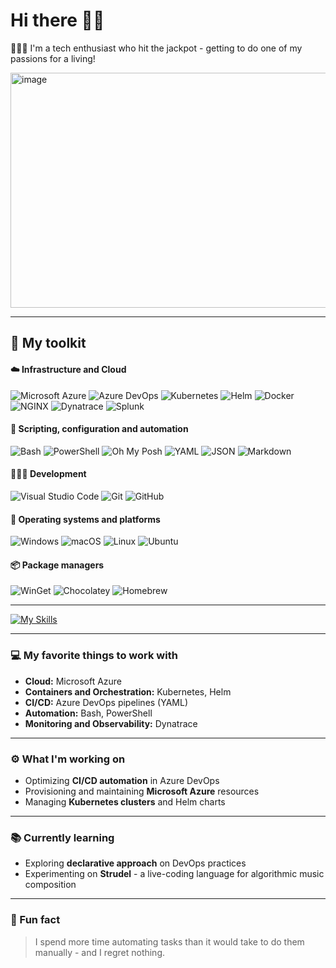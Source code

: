# Hi there 👋🏻

👨🏻‍💻 I'm a tech enthusiast who hit the jackpot - getting to do one of my passions for a living!

<img width="520" height="376" alt="image" src="https://github.com/user-attachments/assets/4aa22fa9-9356-4579-a1ab-389085485c04" />

---

## 🧰 My toolkit

#### ☁️ Infrastructure and Cloud

![Microsoft Azure](https://custom-icon-badges.demolab.com/badge/Microsoft%20Azure-0089D6?logo=msazure&logoColor=white&style=for-the-badge)
![Azure DevOps](https://custom-icon-badges.demolab.com/badge/Azure%20DevOps-0078D7?logo=azure-devops-white&logoColor=fff&style=for-the-badge)
![Kubernetes](https://img.shields.io/badge/Kubernetes-326CE5?logo=kubernetes&logoColor=fff&style=for-the-badge)
![Helm](https://img.shields.io/badge/Helm-0F1689?logo=helm&logoColor=fff&style=for-the-badge)
![Docker](https://img.shields.io/badge/Docker-2496ED?logo=docker&logoColor=fff&style=for-the-badge)
![NGINX](https://img.shields.io/badge/NGINX-009639?logo=nginx&logoColor=fff&style=for-the-badge)
![Dynatrace](https://img.shields.io/badge/Dynatrace-1496FF?logo=dynatrace&logoColor=fff&style=for-the-badge)
![Splunk](https://img.shields.io/badge/Splunk-F0621F?logo=splunk&logoColor=fff&style=for-the-badge)

#### 🧩 Scripting, configuration and automation

![Bash](https://img.shields.io/badge/Bash-4EAA25?logo=gnubash&logoColor=fff&style=for-the-badge)
![PowerShell](https://custom-icon-badges.demolab.com/badge/PowerShell-5391FE?logo=powershell&logoColor=fff&style=for-the-badge)
![Oh My Posh](https://img.shields.io/badge/Oh%20My%20Posh-FFD700?logo=hyper&logoColor=000&style=for-the-badge)
![YAML](https://img.shields.io/badge/YAML-CB171E?logo=yaml&logoColor=fff&style=for-the-badge)
![JSON](https://img.shields.io/badge/JSON-000?logo=json&logoColor=fff&style=for-the-badge)
![Markdown](https://img.shields.io/badge/Markdown-000?logo=markdown&logoColor=fff&style=for-the-badge)

#### 👨🏻‍💻 Development

![Visual Studio Code](https://custom-icon-badges.demolab.com/badge/VS%20Code-0078D7?logo=vsc&logoColor=white&style=for-the-badge)
![Git](https://img.shields.io/badge/Git-F05032?logo=git&logoColor=fff&style=for-the-badge)
![GitHub](https://img.shields.io/badge/GitHub-181717?logo=github&logoColor=fff&style=for-the-badge)

#### 🧱 Operating systems and platforms

![Windows](https://custom-icon-badges.demolab.com/badge/Windows-0078D6?logo=windows11&logoColor=white&style=for-the-badge)
![macOS](https://img.shields.io/badge/macOS-000000?logo=apple&logoColor=F0F0F0&style=for-the-badge)
![Linux](https://img.shields.io/badge/Linux-FCC624?logo=linux&logoColor=000&style=for-the-badge)
![Ubuntu](https://img.shields.io/badge/Ubuntu-E95420?logo=ubuntu&logoColor=white&style=for-the-badge)

#### 📦 Package managers

![WinGet](https://custom-icon-badges.demolab.com/badge/WinGet-0078D6?logo=windows11&logoColor=white&style=for-the-badge)
![Chocolatey](https://img.shields.io/badge/Chocolatey-80B5E3?logo=chocolatey&logoColor=fff&style=for-the-badge)
![Homebrew](https://img.shields.io/badge/Homebrew-FBB040?logo=homebrew&logoColor=fff&style=for-the-badge)

---

[![My Skills](https://skillicons.dev/icons?i=vscode,htmx,regex,git,github,azure,kubernetes,powershell,bash,linux,windows,apple,notion)](https://skillicons.dev)

---

### 💻 My favorite things to work with

- **Cloud:** Microsoft Azure
- **Containers and Orchestration:** Kubernetes, Helm
- **CI/CD:** Azure DevOps pipelines (YAML)  
- **Automation:** Bash, PowerShell  
- **Monitoring and Observability:** Dynatrace

---

### ⚙️ What I'm working on

- Optimizing **CI/CD automation** in Azure DevOps  
- Provisioning and maintaining **Microsoft Azure** resources
- Managing **Kubernetes clusters** and Helm charts

---

### 📚 Currently learning

- Exploring **declarative approach** on DevOps practices
- Experimenting on **Strudel** - a live-coding language for algorithmic music composition

---

### 🤪 Fun fact

> I spend more time automating tasks than it would take to do them manually - and I regret nothing.

<!--
**CronGala/CronGala** is a ✨ _special_ ✨ repository because its `README.md` (this file) appears on your GitHub profile.
-->
